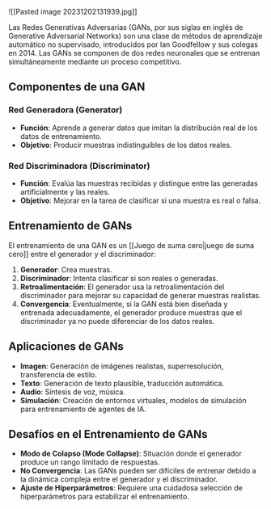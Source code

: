 
![[Pasted image 20231202131939.jpg]]

Las Redes Generativas Adversarias (GANs, por sus siglas en inglés de Generative Adversarial Networks) son una clase de métodos de aprendizaje automático no supervisado, introducidos por Ian Goodfellow y sus colegas en 2014. Las GANs se componen de dos redes neuronales que se entrenan simultáneamente mediante un proceso competitivo.

## Componentes de una GAN

### Red Generadora (Generator)
- **Función**: Aprende a generar datos que imitan la distribución real de los datos de entrenamiento.
- **Objetivo**: Producir muestras indistinguibles de los datos reales.

### Red Discriminadora (Discriminator)
- **Función**: Evalúa las muestras recibidas y distingue entre las generadas artificialmente y las reales.
- **Objetivo**: Mejorar en la tarea de clasificar si una muestra es real o falsa.

## Entrenamiento de GANs

El entrenamiento de una GAN es un [[Juego de suma cero|juego de suma cero]] entre el generador y el discriminador:

1. **Generador**: Crea muestras.
2. **Discriminador**: Intenta clasificar si son reales o generadas.
3. **Retroalimentación**: El generador usa la retroalimentación del discriminador para mejorar su capacidad de generar muestras realistas.
4. **Convergencia**: Eventualmente, si la GAN está bien diseñada y entrenada adecuadamente, el generador produce muestras que el discriminador ya no puede diferenciar de los datos reales.

## Aplicaciones de GANs

- **Imagen**: Generación de imágenes realistas, superresolución, transferencia de estilo.
- **Texto**: Generación de texto plausible, traducción automática.
- **Audio**: Síntesis de voz, música.
- **Simulación**: Creación de entornos virtuales, modelos de simulación para entrenamiento de agentes de IA.

## Desafíos en el Entrenamiento de GANs

- **Modo de Colapso (Mode Collapse)**: Situación donde el generador produce un rango limitado de respuestas.
- **No Convergencia**: Las GANs pueden ser difíciles de entrenar debido a la dinámica compleja entre el generador y el discriminador.
- **Ajuste de Hiperparámetros**: Requiere una cuidadosa selección de hiperparámetros para estabilizar el entrenamiento.
